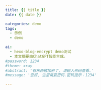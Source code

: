 ```yaml
---
title: {{ title }}
date: {{ date }}

categories: demo
tags:
  - 示例
  - demo

ai:
  - hexo-blog-encrypt demo测试
  - 本文摘要由ChatGPT智能生成。
#password: 1234
#theme: xray
#abstract: '有东西被加密了, 请输入密码查看.'
#message: '您好, 这里需要密码.密码提示：1234'

---
```

